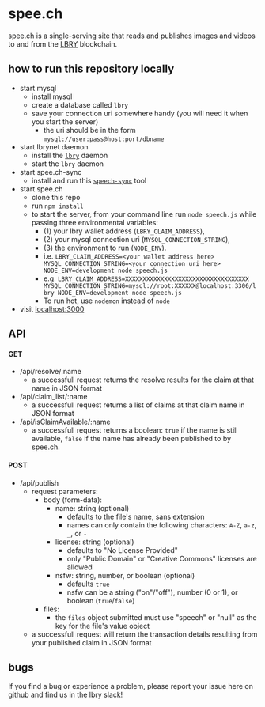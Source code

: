 # spee.ch
spee.ch is a single-serving site that reads and publishes images and videos to and from the [LBRY](https://lbry.io/) blockchain.

## how to run this repository locally
* start mysql
	* install mysql
	* create a database called `lbry`
	* save your connection uri somewhere handy (you will need it when you start the server)
		* the uri should be in the form `mysql://user:pass@host:port/dbname`
* start lbrynet daemon
	* install the [`lbry`](https://github.com/lbryio/lbry) daemon
	* start the `lbry` daemon
* start spee.ch-sync
	* install and run this [`speech-sync`](https://github.com/billbitt/spee.ch-sync) tool
* start spee.ch
	* clone this repo
	* run `npm install`
	* to start the server, from your command line run `node speech.js` while passing three environmental variables: 
		* (1) your lbry wallet address (`LBRY_CLAIM_ADDRESS`), 
		* (2) your mysql connection uri (`MYSQL_CONNECTION_STRING`), 
		* (3) the environment to run (`NODE_ENV`).
		* i.e. `LBRY_CLAIM_ADDRESS=<your wallet address here> MYSQL_CONNECTION_STRING=<your connection uri here> NODE_ENV=development node speech.js`
		* e.g. `LBRY_CLAIM_ADDRESS=XXXXXXXXXXXXXXXXXXXXXXXXXXXXXXXXXXX MYSQL_CONNECTION_STRING=mysql://root:XXXXXX@localhost:3306/lbry NODE_ENV=development node speech.js`
		* To run hot, use `nodemon` instead of `node`
* visit [localhost:3000](http://localhost:3000)

## API

#### GET
* /api/resolve/:name
	* a successfull request returns the resolve results for the claim at that name in JSON format
* /api/claim_list/:name
	* a successfull request returns a list of claims at that claim name in JSON format
* /api/isClaimAvailable/:name
	* a successfull request returns a boolean: `true` if the name is still available, `false` if the name has already been published to by spee.ch.

#### POST
* /api/publish
	* request parameters:
		* body (form-data):
			* name: string (optional)
				* defaults to the file's name, sans extension
				* names can only contain the following characters: `A-Z`, `a-z`, `_`, or `-`
			* license: string (optional)
				* defaults to "No License Provided"
				* only "Public Domain" or "Creative Commons" licenses are allowed
			* nsfw: string, number, or boolean (optional)
				* defaults `true`
				* nsfw can be a string ("on"/"off"), number (0 or 1), or boolean (`true`/`false`)
		* files:
			* the `files` object submitted must use "speech" or "null" as the key for the file's value object
	* a successfull request will return the transaction details resulting from your published claim in JSON format

## bugs
If you find a bug or experience a problem, please report your issue here on github and find us in the lbry slack!
